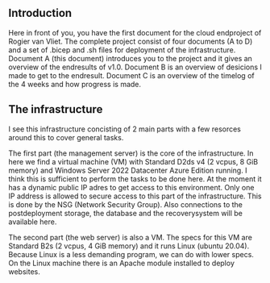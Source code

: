 ## Introduction  
Here in front of you, you have the first document for the cloud endproject of Rogier van Vliet. The complete project consist of four documents (A to D) and a set of .bicep and .sh files for deployment of the infrastructure.
Document A (this document) introduces you to the project and it gives an overview of the endresults of v1.0.
Document B is an overview of desicions I made to get to the endresult.
Document C is an overview of the timelog of the 4 weeks and how progress is made.

## The infrastructure  
I see this infrastructure concisting of 2 main parts with a few resorces around this to cover general tasks.  

The first part (the management server) is the core of the infrastructure. In here we find a virtual machine (VM) with Standard D2ds v4 (2 vcpus, 8 GiB memory) and Windows Server 2022 Datacenter Azure Edition running. I think this is sufficient to perform the tasks to be done here. 
At the moment it has a dynamic public IP adres to get access to this environment. Only one IP address is allowed to secure access to this part of the infrastructure. This is done by the NSG (Network Security Group).
Also connections to the postdeployment storage, the database and the recoverysystem will be available here.  

The second part (the web server) is also a VM. The specs for this VM are Standard B2s (2 vcpus, 4 GiB memory) and it runs Linux (ubuntu 20.04). Because Linux is a less demanding program, we can do with lower specs. On the Linux machine there is an Apache module installed to deploy websites.
